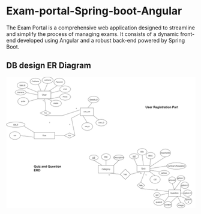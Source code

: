 # Exam-portal-Spring-boot-Angular
The Exam Portal is a comprehensive web application designed to streamline and simplify the process of managing exams. It consists of a dynamic front-end developed using Angular and a robust back-end powered by Spring Boot.

<h2>DB design ER Diagram</h2>
<img src="ExamPortalERD.png">
